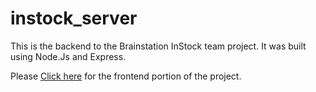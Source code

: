 # instock_server

This is the backend to the Brainstation InStock  team project.
It was built using Node.Js and Express.

Please [Click here](https://github.com/SimonMilord/instock_client) for the frontend portion of the project.
